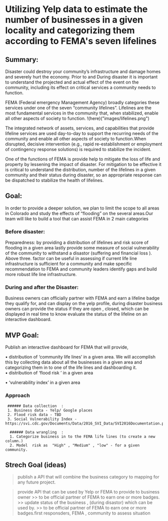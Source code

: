 # Utilizing Yelp data to estimate the number of businesses in a given locality and categorizing them according to FEMA's seven lifelines
## Summary:
Disaster could destroy your community’s infrastructure and damage homes and severely hurt the economy. Prior to and During disaster it is important to understand the projected and actual effect of the event on the community, including its effect on critical services a community needs to function.

FEMA (Federal emergency Management Agency) broadly categories these services under one of the seven “community lifelines”. Lifelines are the most fundamental services in the community that, when stabilized, enable all other aspects of society to function.
!(here)("images/lifelines.png")

The integrated network of assets, services, and capabilities that provide lifeline services are used day-to-day to support the recurring needs of the community and enable all other aspects of society to function.When disrupted, decisive intervention (e.g., rapid re-establishment or employment of contingency response solutions) is required to stabilize the incident.

One of the functions of FEMA is provide help to mitigate the loss of life and property by lessening the impact of disaster. For mitigation to be effective it is critical to understand the distribution, number of the lifelines in a given community and their status during disaster, so an appropriate response can be dispatched to stabilize the health of lifelines.

## Goal:
In order to provide a deeper solution, we plan to limit the scope to all areas in Colorado and study the effects of “flooding” on the several areas.Our team will like to build a tool that can assist FEMA in 2 main categories

### Before disaster:

Preparedness:  by providing a distribution of lifelines and risk score of flooding in a given area lastly provide some measure  of social vulnerability of the community to withstand a  disastor (suffering and financial loss ).
Above three. factor can be useful in assessing if current life line infrastructure is sufficient for a community and make specific recommendation to FEMA and community leaders identify gaps and build more robust life line infrastructure.


### During and after the Disaster:
Business owners can officially partner with FEMA and earn a lifeline badge they qualify for, and can display on the yelp profile, during disaster business owners can provide the status if they are open , closed, which can be displayed in real time to know evaluate the status of the lifeline on an interactive dashboard.


## MVP Goal:

Publish an interactive dashboard for FEMA that will provide, 

•	distribution of ‘community life lines’ in a given area.
 We will accomplish this by collecting data about all the businesses in a given area and categorizing them in to one of the life lines and dashboarding it.      
•	distribution of  ‘flood risk ’  in a given area

•	‘vulnerability index’ in a given area
 ### Approach
     ###### Data collection  :
     1. Business data - Yelp/ Google places
     2. Flood risk data - TBD
     3. Social Vulnerability Index -  https://svi.cdc.gov/Documents/Data/2016_SVI_Data/SVI2016Documentation.pdf
     
      ###### Data wrangling  :
      1. Categorize business in to the FEMA life lines (to create a new column.)
      2. Model  risk as  "High" , "Medium" , "low" - for a given community.
 

## Strech Goal (ideas)
  > publish a API that will combine the  business category to mapping for any future project.
  
  >provide API that can be used by Yelp or FEMA to provide to business owner
    >> to be official partner of FEMA to earn one or more badges.
    >> update status of the business , (during disastor) which can be used by. 
    >> to be official partner of FEMA to earn one or more badges.first responsders, FEMA , community to assess situation
